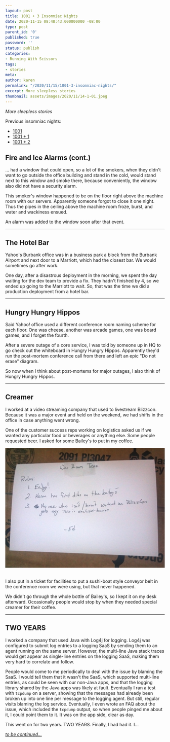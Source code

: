 ```yaml
---
layout: post
title: 1001 + 3 Insomniac Nights
date: 2020-11-15 08:48:43.000000000 -08:00
type: post
parent_id: '0'
published: true
password: ''
status: publish
categories:
- Running With Scissors
tags:
- stories
meta:
author: karen
permalink: "/2020/11/15/1001-3-insomniac-nights/"
excerpt: More sleepless stories
thumbnail: assets/images/2020/11/14-1-01.jpeg
---
```


_More sleepless stories_

Previous insomniac nights:

- [1001](/2020/08/17/1001-insomniac-nights/)
- [1001 + 1](/2020/08/29/1001-1-insomniac-nights/)
- [1001 + 2](/2020/10/09/1001-2-insomniac-nights/)

## Fire and Ice Alarms (cont.)

... had a window that could open, so a lot of the smokers, when they didn't want to go outside the office building and stand in the cold, would stand next to this window and smoke there, because conveniently, the window also did not have a security alarm.

This smoker's window happened to be on the floor right above the machine room with our servers. Apparently someone forgot to close it one night. Thus the pipes in the ceiling above the machine room froze, burst, and water and wackiness ensued.

An alarm was added to the window soon after that event.

* * *

## The Hotel Bar

Yahoo's Burbank office was in a business park a block from the Burbank Airport and next door to a Marriott, which had the closest bar. We would sometimes go after work.

One day, after a disastrous deployment in the morning, we spent the day waiting for the dev team to provide a fix. They hadn't finished by 4, so we ended up going to the Marriott to wait. So, that was the time we did a production deployment from a hotel bar.

* * *

## Hungry Hungry Hippos

Said Yahoo! office used a different conference room naming scheme for each floor. One was cheese, another was arcade games, one was board games, and I forget the fourth.

After a severe outage of a core service, I was told by someone up in HQ to go check out the whiteboard in Hungry Hungry Hippos. Apparently they'd run the post-mortem conference call from there and left an epic "Do not erase" diagram.

So now when I think about post-mortems for major outages, I also think of Hungry Hungry Hippos.

* * *

## Creamer

I worked at a video streaming company that used to livestream Blizzcon. Because it was a major event and held on the weekend, we had shifts in the office in case anything went wrong.

One of the customer success reps working on logistics asked us if we wanted any particular food or beverages or anything else. Some people requested beer. I asked for some Bailey's to put in my coffee.

<div align="center">
<img
src="/assets/images/2020/11/14-1-01.jpeg"
alt="cardboard box with a note attached: War Room Team Rules: 1. Enjoy! 2. Karen has first dibs on the Bailey's 3. No one who isn't/hasn't worked on Blizzcon gets any. This is exclusive booze -Ed">
</div>
<br>

I also put in a ticket for facilities to put a sushi-boat style conveyor belt in the conference room we were using, but that never happened.

We didn't go through the whole bottle of Bailey's, so I kept it on my desk afterward. Occasionally people would stop by when they needed special creamer for their coffee.

* * *

## TWO YEARS

I worked a company that used Java with Log4j for logging. Log4j was configured to submit log entries to a logging SaaS by sending them to an agent running on the same server. However, the multi-line Java stack traces would get appear as single-line entries on the logging SaaS, making them very hard to correlate and follow.

People would come to me periodically to deal with the issue by blaming the SaaS. I would tell them that it wasn't the SaaS, which supported multi-line entries, as could be seen with our non-Java apps, and that the logging library shared by the Java apps was likely at fault. Eventually I ran a test with `tcpdump` on a server, showing that the messages had already been broken up into one line per message to the logging agent. But still, regular visits blaming the log service. Eventually, I even wrote an FAQ about the issue, which included the `tcpdump` output, so when people pinged me about it, I could point them to it. It was on the app side, clear as day.

This went on for two years. TWO YEARS. Finally, I had had it. I...

_[to be continued...](/2021/03/10/1001-4-insomniac-nights/)_


